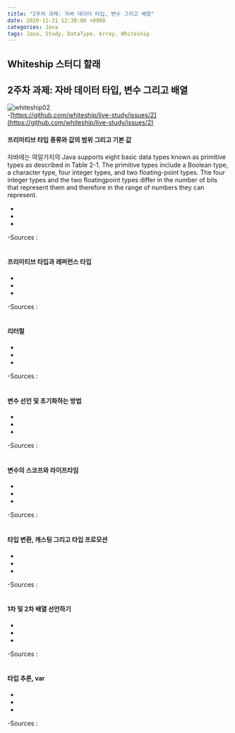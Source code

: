 ```yaml
---
title: "2주차 과제: 자바 데이터 타입, 변수 그리고 배열"
date: 2020-11-21 12:30:00 +0900
categories: Java
tags: Java, Study, DataType, Array, Whiteship
---
```

## Whiteship 스터디 할래

## 2주차 과제: 자바 데이터 타입, 변수 그리고 배열
![whiteship02]()  
-[https://github.com/whiteship/live-study/issues/2](https://github.com/whiteship/live-study/issues/2)  

#### 프리미티브 타입 종류와 값의 범위 그리고 기본 값
자바에는 여덜가지의 Java supports eight basic data types known as primitive types as described in
Table 2-1. The primitive types include a Boolean type, a character type, four integer
types, and two floating-point types. The four integer types and the two floatingpoint types differ in the number of bits that represent them and therefore in the
range of numbers they can represent.

* 
* 
* 

-Sources :  
[]()  
[]()  

#### 프리미티브 타입과 레퍼런스 타입
* 
* 
* 

-Sources :  
[]()  
[]()  

#### 리터럴
* 
* 
* 

-Sources :  
[]()  
[]()  

#### 변수 선언 및 초기화하는 방법
* 
* 
* 

-Sources :  
[]()  
[]()  

#### 변수의 스코프와 라이프타임
* 
* 
* 

-Sources :  
[]()  
[]()  

#### 타입 변환, 캐스팅 그리고 타입 프로모션
* 
* 
* 

-Sources :  
[]()  
[]()  

#### 1차 및 2차 배열 선언하기
* 
* 
* 

-Sources :  
[]()  
[]()  

#### 타입 추론, var
* 
* 
* 

-Sources :  
[]()  
[]()  